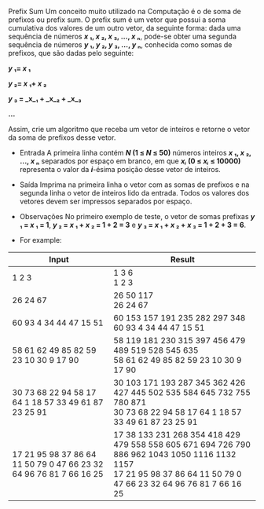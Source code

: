 Prefix Sum
Um conceito muito utilizado na Computação é o de soma de prefixos ou prefix sum. O prefix sum é um vetor que possui a soma cumulativa dos valores de um outro vetor, da seguinte forma: dada uma sequência de números **_x_ ₁, _x_ ₂, _x_ ₃, …, _x_ ₙ**, pode-se obter uma segunda sequência de números **_y_ ₁, _y_ ₂, _y_ ₃, …, _y_ ₙ**, conhecida como somas de prefixos, que são dadas pelo seguinte:

**_y_ ₁= _x_ ₁**

**_y_ ₂= _x_ ₁+ _x_ ₂**

**_y_ ₃ = _x_₁ + _x_₂ + _x_₃**

**…**

Assim, crie um algoritmo que receba um vetor de inteiros e retorne o vetor da soma de prefixos desse vetor.

* Entrada
A primeira linha contém **_N_ (1 ≤ _N_ ≤ 50)** números inteiros **_x_ ₁, _x_ ₂, ..., _x_ ₙ** separados por espaço em branco, em que **_xᵢ_ (0 ≤ _xᵢ_ ≤ 10000)** representa o valor da **_i_**-ésima posição desse vetor de inteiros.

* Saída
Imprima na primeira linha o vetor com as somas de prefixos e na segunda linha o vetor de inteiros lido da entrada. Todos os valores dos vetores devem ser impressos separados por espaço.

* Observações
No primeiro exemplo de teste, o vetor de somas prefixas **_y_ ₁ = _x_ ₁ = 1**, **_y_ ₂ = _x_ ₁ + _x_ ₂ = 1 + 2 = 3** e **_y_ ₃ = _x_ ₁ + _x_ ₂ + _x_ ₃ = 1 + 2 + 3 = 6**.

* For example:

Input|Result
-|-
1 2 3|1 3 6<br>1 2 3
26 24 67|26 50 117<br>26 24 67
60 93 4 34 44 47 15 51|60 153 157 191 235 282 297 348<br>60 93 4 34 44 47 15 51
58 61 62 49 85 82 59 23 10 30 9 17 90|58 119 181 230 315 397 456 479 489 519 528 545 635<br>58 61 62 49 85 82 59 23 10 30 9 17 90
30 73 68 22 94 58 17 64 1 18 57 33 49 61 87 23 25 91|30 103 171 193 287 345 362 426 427 445 502 535 584 645 732 755 780 871<br>30 73 68 22 94 58 17 64 1 18 57 33 49 61 87 23 25 91
17 21 95 98 37 86 64 11 50 79 0 47 66 23 32 64 96 76 81 7 66 16 25|17 38 133 231 268 354 418 429 479 558 558 605 671 694 726 790 886 962 1043 1050 1116 1132 1157<br>17 21 95 98 37 86 64 11 50 79 0 47 66 23 32 64 96 76 81 7 66 16 25
